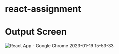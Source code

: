 # react-assignment

# Output Screen
![React App - Google Chrome 2023-01-19 15-53-33](https://user-images.githubusercontent.com/82077595/213421160-669087a2-c1d6-4e2d-82bb-655535e9f26f.gif)
